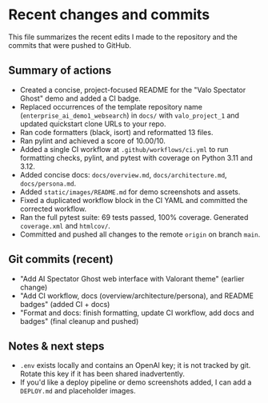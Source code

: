 # Recent changes and commits

This file summarizes the recent edits I made to the repository and the commits that were pushed to GitHub.

Summary of actions
------------------
- Created a concise, project-focused README for the "Valo Spectator Ghost" demo and added a CI badge.
- Replaced occurrences of the template repository name (`enterprise_ai_demo1_websearch`) in `docs/` with `valo_project_1` and updated quickstart clone URLs to your repo.
- Ran code formatters (black, isort) and reformatted 13 files.
- Ran pylint and achieved a score of 10.00/10.
- Added a single CI workflow at `.github/workflows/ci.yml` to run formatting checks, pylint, and pytest with coverage on Python 3.11 and 3.12.
- Added concise docs: `docs/overview.md`, `docs/architecture.md`, `docs/persona.md`.
- Added `static/images/README.md` for demo screenshots and assets.
- Fixed a duplicated workflow block in the CI YAML and committed the corrected workflow.
- Ran the full pytest suite: 69 tests passed, 100% coverage. Generated `coverage.xml` and `htmlcov/`.
- Committed and pushed all changes to the remote `origin` on branch `main`.

Git commits (recent)
--------------------
- "Add AI Spectator Ghost web interface with Valorant theme" (earlier change)
- "Add CI workflow, docs (overview/architecture/persona), and README badges" (added CI + docs)
- "Format and docs: finish formatting, update CI workflow, add docs and badges" (final cleanup and pushed)

Notes & next steps
------------------
- `.env` exists locally and contains an OpenAI key; it is not tracked by git. Rotate this key if it has been shared inadvertently.
- If you'd like a deploy pipeline or demo screenshots added, I can add a `DEPLOY.md` and placeholder images.
